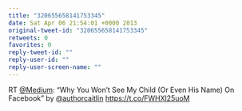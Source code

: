 ```yaml
---
title: "320655658141753345"
date: Sat Apr 06 21:54:01 +0000 2013
original-tweet-id: "320655658141753345"
retweets: 0
favorites: 0
reply-tweet-id: ""
reply-user-id: ""
reply-user-screen-name: ""
---
```

RT <a href="https://twitter.com/Medium">@Medium</a>: “Why You Won’t See My Child (Or Even His Name) On Facebook” by <a href="https://twitter.com/authorcaitlin">@authorcaitlin</a> <a href="https://t.co/FWHXl25uoM">https://t.co/FWHXl25uoM</a>

